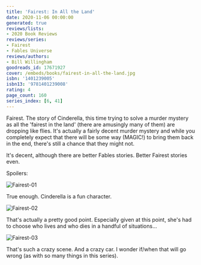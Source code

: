 ```yaml
---
title: 'Fairest: In All the Land'
date: 2020-11-06 00:00:00
generated: true
reviews/lists:
- 2020 Book Reviews
reviews/series:
- Fairest
- Fables Universe
reviews/authors:
- Bill Willingham
goodreads_id: 17671927
cover: /embeds/books/fairest-in-all-the-land.jpg
isbn: '1401239005'
isbn13: '9781401239008'
rating: 4
page_count: 160
series_index: [6, 41]
---
```

Fairest. The story of Cinderella, this time trying to solve a murder mystery as all the 'fairest in the land' (there are amusingly many of them) are dropping like flies. It's actually a fairly decent murder mystery and while you completely expect that there will be some way (MAGIC!) to bring them back in the end, there's still a chance that they might not.  

It's decent, although there are better Fables stories. Better Fairest stories even.  

<!--more-->

Spoilers:  

![Fairest-01](/embeds/books/attachments/fairest-01.jpg)  

True enough. Cinderella is a fun character.  

![Fairest-02](/embeds/books/attachments/fairest-02.jpg)  

That's actually a pretty good point. Especially given at this point, she's had to choose who lives and who dies in a handful of situations...  

![Fairest-03](/embeds/books/attachments/fairest-03.jpg)  

That's such a crazy scene. And a crazy car. I wonder if/when that will go wrong (as with so many things in this series).